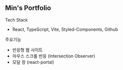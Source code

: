 ## Min's Portfolio

Tech Stack
 - React, TypeScript, Vite, Styled-Components, Github

주요기능
 - 반응형 웹 사이트
 - 마우스 스크롤 반응 (Intersection Observer)
 - 모달 창 (react-portal)
